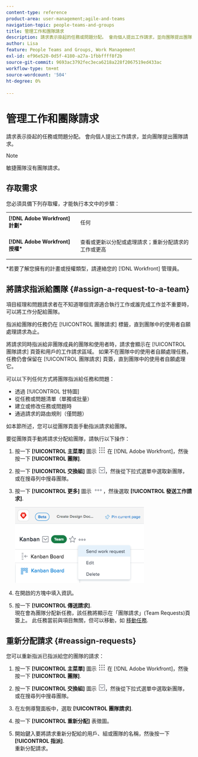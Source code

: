 ```yaml
---
content-type: reference
product-area: user-management;agile-and-teams
navigation-topic: people-teams-and-groups
title: 管理工作和團隊請求
description: 請求表示掛起的任務或問題分配。 會向個人提出工作請求，並向團隊提出團隊請求。
author: Lisa
feature: People Teams and Groups, Work Management
exl-id: ef96e520-0d5f-4180-a27a-1fbbffff8f2b
source-git-commit: 9693ac3792fec3eca6218a228f2067519ed433ac
workflow-type: tm+mt
source-wordcount: '504'
ht-degree: 0%

---
```


# 管理工作和團隊請求

請求表示掛起的任務或問題分配。 會向個人提出工作請求，並向團隊提出團隊請求。

>[!NOTE]
>
>敏捷團隊沒有團隊請求。

## 存取需求

您必須具備下列存取權，才能執行本文中的步驟：

<table style="table-layout:auto"> 
 <col> 
 </col> 
 <col> 
 </col> 
 <tbody> 
  <tr> 
   <td role="rowheader"><strong>[!DNL Adobe Workfront] 計劃*</strong></td> 
   <td> <p>任何</p> </td> 
  </tr> 
  <tr> 
   <td role="rowheader"><strong>[!DNL Adobe Workfront] 授權*</strong></td> 
   <td> <p>查看或更新以分配或處理請求；重新分配請求的工作或更高</p> </td> 
  </tr> 
 </tbody> 
</table>

&#42;若要了解您擁有的計畫或授權類型，請連絡您的 [!DNL Workfront] 管理員。

## 將請求指派給團隊 {#assign-a-request-to-a-team}

項目經理和問題請求者在不知道哪個資源適合執行工作或誰完成工作並不重要時，可以將工作分配給團隊。

指派給團隊的任務仍在 [!UICONTROL 團隊請求] 標籤，直到團隊中的使用者自願處理請求為止。

將請求同時指派給非團隊成員的團隊和使用者時，請求會顯示在 [!UICONTROL 團隊請求] 頁簽和用戶的工作請求區域。 如果不在團隊中的使用者自願處理任務，任務仍會保留在 [!UICONTROL 團隊請求] 頁簽，直到團隊中的使用者自願處理它。

可以以下列任何方式將團隊指派給任務和問題：

* 透過 [!UICONTROL 甘特圖]
* 從任務或問題清單（單獨或批量）
* 建立或修改任務或問題時
* 通過請求的路由規則（僅問題）

如本節所述，您可以從團隊頁面手動指派請求給團隊。

要從團隊頁手動將請求分配給團隊，請執行以下操作：

1. 按一下 **[!UICONTROL 主菜單]** 圖示 ![](assets/main-menu-icon.png) 在 [!DNL Adobe Workfront]，然後按一下 **[!UICONTROL 團隊]**.

1. 按一下 **[!UICONTROL 交換組]** 圖示 ![切換團隊表徵圖](assets/switch-team-icon.png)，然後從下拉式選單中選取新團隊，或在搜尋列中搜尋團隊。

1. 按一下 **[!UICONTROL 更多]** 圖示 ![](assets/more-icon.png)，然後選取 **[!UICONTROL 發送工作請求]**.

   ![](assets/edit-team-settings-350x205.png)

1. 在開啟的方塊中填入資訊。
1. 按一下 **[!UICONTROL 傳送請求]**.\
   現在會為團隊分配新任務，該任務將顯示在「團隊請求」(Team Requests)頁簽上。 此任務當前與項目無關，但可以移動，如 [移動任務](../../manage-work/tasks/manage-tasks/move-tasks.md).

## 重新分配請求 {#reassign-requests}

您可以重新指派已指派給您的團隊的請求：

1. 按一下 **[!UICONTROL 主菜單]** 圖示 ![](assets/main-menu-icon.png) 在 [!DNL Adobe Workfront]，然後按一下 **[!UICONTROL 團隊]**.
1. 按一下 **[!UICONTROL 交換組]** 圖示 ![切換團隊表徵圖](assets/switch-team-icon.png)，然後從下拉式選單中選取新團隊，或在搜尋列中搜尋團隊。
1. 在左側導覽面板中，選取 **[!UICONTROL 團隊請求]**.
1. 按一下 **[!UICONTROL 重新分配]** 表徵圖。

1. 開始鍵入要將請求重新分配給的用戶、組或團隊的名稱，然後按一下 **[!UICONTROL 指派]**.\
   重新分配請求。
